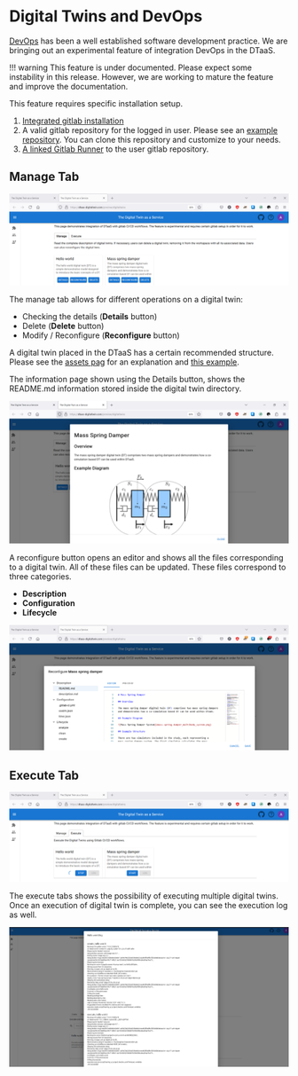 # Digital Twins and DevOps

[DevOps](https://en.wikipedia.org/wiki/DevOps) has been
a well established software development practice.
We are bringing out an experimental feature of integration DevOps
in the DTaaS.

<!-- markdownlint-disable MD046 -->
<!-- prettier-ignore -->
!!! warning
    This feature is under documented. Please expect some instability
    in this release. However, we are working to mature the feature
    and improve the documentation.
<!-- markdownlint-enable MD046 -->

This feature requires specific installation setup.

1. [Integrated gitlab installation](../../../admin/gitlab/integration.md)
1. A valid gitlab repository for the logged in user. Please see
   an [example repository](https://gitlab.com/dtaas/user1). You can clone
   this repository and customize to your needs.
1. [A linked Gitlab Runner](../../../admin/gitlab/runner.md)
   to the user gitlab repository.

## Manage Tab

![Manage Digital Twin Preview Page](dt_manage.png)

The manage tab allows for different operations on a digital twin:

* Checking the details (**Details** button)
* Delete (**Delete** button)
* Modify / Reconfigure (**Reconfigure** button)

A digital twin placed in the DTaaS has a certain recommended
structure. Please see the
[assets pag](../../servers/lib/assets.md) for an explanation
and
[this example](https://github.com/INTO-CPS-Association/DTaaS-examples/tree/main/digital_twins/mass-spring-damper).

The information page shown using the Details button, shows
the README.md information stored inside the digital twin directory.

![Digital Twin Details](dt_manage_details.png)

A reconfigure button opens an editor and shows all the files corresponding
to a digital twin. All of these files can be updated. These files
correspond to three categories.

* **Description**
* **Configuration**
* **Lifecycle**

![Digital Twin Reconfigure](dt_manage_reconfigure.png)

## Execute Tab

![Digital Twin Execute](dt_execute_running.png)

The execute tabs shows the possibility of executing multiple digital twins.
Once an execution of digital twin is complete, you can see the execution
log as well.

![Digital Twin Execution Log](dt_execute_log.png)

